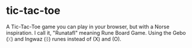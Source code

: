 # tic-tac-toe
A Tic-Tac-Toe game you can play in your browser, but with a Norse inspiration.  I call it, "Runatafl" meaning Rune Board Game.  Using the Gebo (ᚷ) and Ingwaz (ᛝ) runes instead of (X) and (O).
